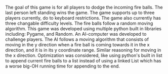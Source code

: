 The goal of this game is for all players to dodge the incoming fire balls. The last person left standing wins the game. The game supports up to three players currently, do to keyboard restrictions. The game also currently has three changable difficulty levels. The fire balls follow a random moving algorithm. This game was developed using multiple python built in libraries including: Pygame, and Random. An AI-computer was developed to challenge players. The AI follows a moving algorithm that consists of moving in the y direction when a fire ball is coming towards it in the x direction, and it is in its y coordinate range. Similar reasoning for moving in the x direction. Optimization was considered, like using python's built in list to append current fire balls to a list instead of using a linked List which has a worse big-OH running time for appending to the end.
